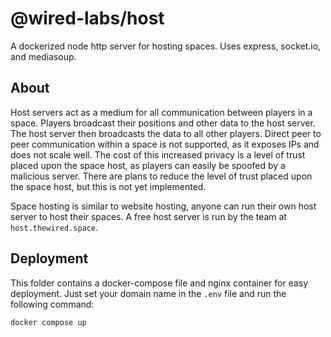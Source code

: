 # @wired-labs/host

A dockerized node http server for hosting spaces. Uses express, socket.io, and mediasoup.

## About

Host servers act as a medium for all communication between players in a space. Players broadcast their positions and other data to the host server. The host server then broadcasts the data to all other players. Direct peer to peer communication within a space is not supported, as it exposes IPs and does not scale well. The cost of this increased privacy is a level of trust placed upon the space host, as players can easily be spoofed by a malicious server. There are plans to reduce the level of trust placed upon the space host, but this is not yet implemented.

Space hosting is similar to website hosting, anyone can run their own host server to host their spaces. A free host server is run by the team at `host.thewired.space`.

## Deployment

This folder contains a docker-compose file and nginx container for easy deployment. Just set your domain name in the `.env` file and run the following command:

```bash
docker compose up
```
